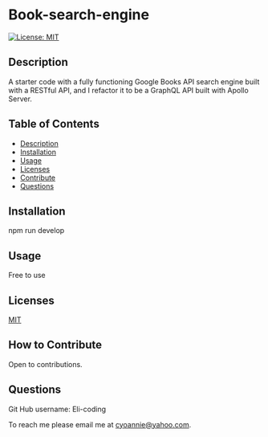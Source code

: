 # Book-search-engine

  [![License: MIT](https://img.shields.io/badge/License-MIT-yellow.svg)](https://opensource.org/licenses/MIT)
        
## Description
A  starter code with a fully functioning Google Books API search engine built with a RESTful API, and I  refactor it to be a GraphQL API built with Apollo Server.

## Table of Contents
* [Description](#description)
* [Installation](#installation)
* [Usage](#usage)
* [Licenses](#licenses)
* [Contribute](#contribute)
* [Questions](#questions)


## Installation

npm run develop

## Usage

Free to use

## Licenses

[MIT](https://choosealicense.com/licenses/mit/)

## How to Contribute

Open to contributions.


## Questions
 
Git Hub username:
Eli-coding

To reach me please email me at cyoannie@yahoo.com.  



